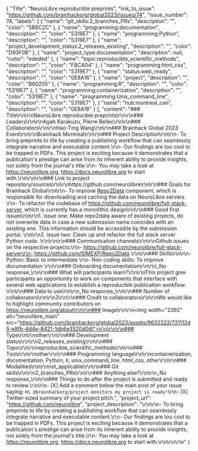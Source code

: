 {
  "Title": "NeuroLibre reproducible preprints",
  "link_to_issue": "https://github.com/brainhackorg/global2023/issues/74",
  "issue_number": 74,
  "labels": [
    {
      "name": "git_skills:2_branches_PRs",
      "description": "",
      "color": "5B6C2C"
    },
    {
      "name": "programming:documentation",
      "description": "",
      "color": "5319E7"
    },
    {
      "name": "programming:Python",
      "description": "",
      "color": "5319E7"
    },
    {
      "name": "project_development_status:2_releases_existing",
      "description": "",
      "color": "D93F0B"
    },
    {
      "name": "project_type:documentation",
      "description": null,
      "color": "ededed"
    },
    {
      "name": "topic:reproducible_scientific_methods",
      "description": "",
      "color": "FBCA04"
    },
    {
      "name": "programming:html_css",
      "description": "",
      "color": "5319E7"
    },
    {
      "name": "status:web_ready",
      "description": "",
      "color": "0E8A16"
    },
    {
      "name": "project",
      "description": "",
      "color": "B60205"
    },
    {
      "name": "programming:R",
      "description": "",
      "color": "5319E7"
    },
    {
      "name": "programming:containerization",
      "description": "",
      "color": "5319E7"
    },
    {
      "name": "programming:Unix_command_line",
      "description": "",
      "color": "5319E7"
    },
    {
      "name": "hub:montreal_can",
      "description": "",
      "color": "0E8A16"
    }
  ],
  "content": "### Title\r\n\r\nNeuroLibre reproducible preprints\r\n\r\n### Leaders\r\n\r\nAgah Karakuzu, Pierre Bellec\r\n\r\n### Collaborators\r\n\r\nHao-Ting Wang\r\n\r\n### Brainhack Global 2023 Event\r\n\r\nBrainhack Montreal\r\n\r\n### Project Description\r\n\r\n- To bring preprints to life by creating a publishing workflow that can seamlessly integrate narrative and executable content.\r\n- Our findings are too cool to be trapped in PDFs. This project is exciting because it demonstrates that a publication's prestige can arise from its inherent ability to provide insights, not solely from the journal's title.\r\n- You may take a look at https://neurolibre.org, https://docs.neurolibre.org to start with.\r\n\r\n\r\n### Link to project repository/sources\r\n\r\nhttps://github.com/neurolibre\r\n\r\n### Goals for Brainhack Global\r\n\r\n- To improve [Repo2Data](https://github.com/SIMEXP/Repo2Data) component, which is responsible for downloading and caching the data on NeuroLibre servers. \r\n- To refactor the codebase of https://github.com/neurolibre/full-stack-server, which is currently has a monolithic design\r\n\r\n### Good first issues\r\n\r\n1. issue one: Make repo2data aware of existing projects, do not overwrite data in case a new submission name coincides with an existing one. This information should be accessible by the submission portal. \r\n\r\n2. issue two: Clean up and refactor the full stack server Python code.  \r\n\r\n\r\n### Communication channels\r\n\r\nGithub issues on the respective projects:\r\n- https://github.com/neurolibre/full-stack-server\r\n- https://github.com/SIMEXP/Repo2Data \r\n\r\n### Skills\r\n\r\n- Python: Basic to intermediate \r\n- Non coding skills: To improve documentation \r\n\r\n### Onboarding documentation\r\n\r\n_No response_\r\n\r\n### What will participants learn?\r\n\r\nThis project give participants an opportunity to work on components that interface with several web applications to establish a reproducible publication workflow. \r\n\r\n### Data to use\r\n\r\n_No response_\r\n\r\n### Number of collaborators\r\n\r\n3\r\n\r\n### Credit to collaborators\r\n\r\nWe would like to highlight community contributors on https://neurolibre.org/about\r\n\r\n### Image\r\n\r\n<img width=\"2392\" alt=\"neurolibre_main\" src=\"https://github.com/brainhackorg/global2023/assets/9632322/721112d5-e8fb-4d4e-8421-1db6e3520d0d\">\r\n\r\n\r\n### Type\r\n\r\nother\r\n\r\n### Development status\r\n\r\n2_releases_existing\r\n\r\n### Topic\r\n\r\nreproducible_scientific_methods\r\n\r\n### Tools\r\n\r\nother\r\n\r\n### Programming language\r\n\r\ncontainerization, documentation, Python, `R`, unix_command_line, html_css, other\r\n\r\n### Modalities\r\n\r\nnot_applicable\r\n\r\n### Git skills\r\n\r\n2_branches_PRs\r\n\r\n### Anything else?\r\n\r\n_No response_\r\n\r\n### Things to do after the project is submitted and ready to review.\r\n\r\n- [X] Add a comment below the main post of your issue saying: `Hi @brainhackorg/project-monitors my project is ready!`\r\n- [X] Twitter-sized summary of your project pitch.",
  "project_url": "https://github.com/neurolibre",
  "project_description": "\r\n\r\n- To bring preprints to life by creating a publishing workflow that can seamlessly integrate narrative and executable content.\r\n- Our findings are too cool to be trapped in PDFs. This project is exciting because it demonstrates that a publication's prestige can arise from its inherent ability to provide insights, not solely from the journal's title.\r\n- You may take a look at https://neurolibre.org, https://docs.neurolibre.org to start with.\r\n\r\n\r\n"
}